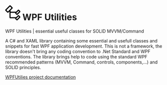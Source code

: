 # ![wpf utilities](Codicons-SymbolClass.png) WPF Utilities

WPF Utilities | essential useful classes for SOLID MVVM/Command

A C# and XAML library containing some essential and usefull classes and snippets for fast WPF application development.
This is not a framework, the library doesn't bring any coding convention to .Net Standard and WPF conventions. The library brings help to code using the standard WPF recommended patterns (MVVM, Command, controls, components,...) and SOLID principles.

[WPFUtilies project documentation](/WPFUtilities/README.md "link to WPFUtilies project documentation")
